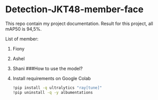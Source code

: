 # Detection-JKT48-member-face

This repo contain my project documentation. Result for this project, all mAP50 is 94,5%.

List of member:
1. Fiony
2. Ashel
3. Shani
###How to use the model?

1. Install requirements on Google Colab
   ```bash
   !pip install -q ultralytics "ray[tune]"
   !pip uninstall -q -y albumentations
   ```
